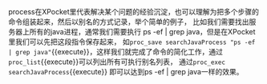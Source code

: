 
process在XPocket里代表解决某个问题的经验沉淀，也可以理解为把多个步骤的命令组装起来，然后以别名的方式记录，举个简单的例子，
比如我们需要找出服务器上所有的java进程，通常我们需要执行 ps -ef | grep java，但是在XPocket里我们可以先把这段指令保存起来，
如`proc_save searchJavaProcess "ps -ef | grep java"`{{execute}}，这样我们就完成了命令的简化工作，通过`proc_list`{{execute}}可以列出所有可执行别名列表，
通过`proc_exec searchJavaProcess`{{execute}} 即可以达到ps -ef | grep java一样的效果。

